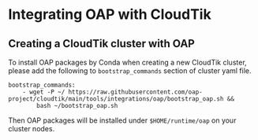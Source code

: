 # Integrating OAP with CloudTik

## Creating a CloudTik cluster with OAP 

To install OAP packages by Conda when creating a new CloudTik cluster, please add the following to `bootstrap_commands` section of cluster yaml file.

```buildoutcfg
bootstrap_commands:
    - wget -P ~/ https://raw.githubusercontent.com/oap-project/cloudtik/main/tools/integrations/oap/bootstrap_oap.sh &&
        bash ~/bootstrap_oap.sh
```

Then OAP packages will be installed under `$HOME/runtime/oap` on your cluster nodes.
